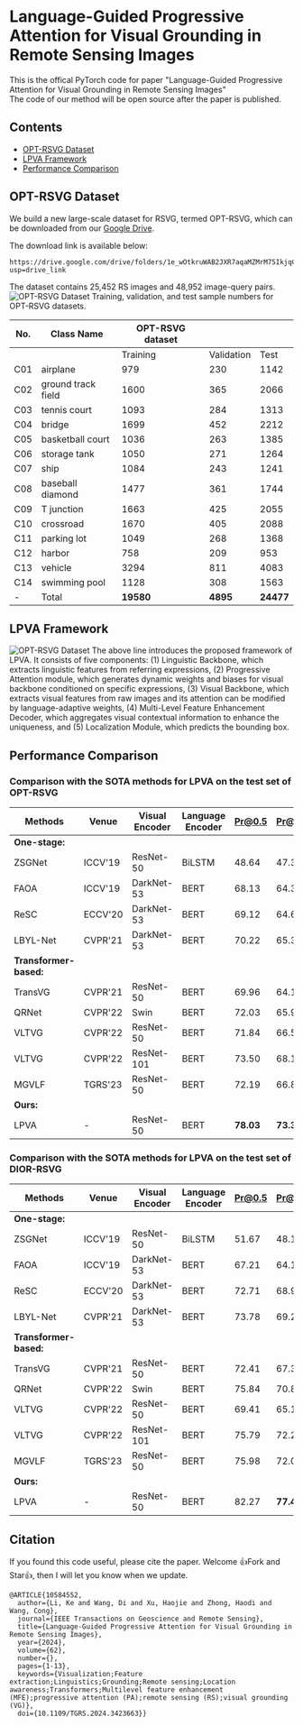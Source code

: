 # Language-Guided Progressive Attention for Visual Grounding in Remote Sensing Images 
This is the offical PyTorch code for paper "Language-Guided Progressive Attention for Visual Grounding in Remote Sensing Images"  
The code of our method will be open source after the paper is published.  

## Contents
- [OPT-RSVG Dataset](#OPT-RSVG-Dataset)
- [LPVA Framework](#Performance-Comparison)
- [Performance Comparison](#Performance-Comparison)

## OPT-RSVG Dataset
We build a new large-scale dataset for RSVG, termed OPT-RSVG, which can be downloaded from our [Google Drive](https://drive.google.com/drive/folders/1e_wOtkruWAB2JXR7aqaMZMrM75IkjqCA?usp=drive_link). 

The download link is available below:
```
https://drive.google.com/drive/folders/1e_wOtkruWAB2JXR7aqaMZMrM75IkjqCA?usp=drive_link
```

The dataset contains 25,452 RS images and 48,952 image-query pairs.
![OPT-RSVG Dataset](https://github.com/like413/OPT-RSVG/blob/main/fig/OPT-RSVG.png)
Training, validation, and test sample numbers for OPT-RSVG datasets.

| No. | Class Name         | OPT-RSVG dataset |  |  |
|-----|--------------------|-----------------|----|----|
|     |                    |Training        | Validation | Test |
| C01 | airplane           | 979             | 230        | 1142|
| C02 | ground track field | 1600         | 365        | 2066|
| C03 | tennis court       | 1093             | 284        | 1313|
| C04 | bridge             | 1699             | 452        | 2212|
| C05 | basketball court   | 1036       | 263        | 1385|
| C06 | storage tank       | 1050            | 271        | 1264|
| C07 | ship               | 1084              | 243        | 1241|
| C08 | baseball diamond   | 1477        | 361        | 1744|
| C09 | T junction         | 1663              | 425        | 2055|
| C10 | crossroad          | 1670              | 405        | 2088|
| C11 | parking lot        | 1049             | 268        | 1368|
| C12 | harbor             | 758              | 209        | 953 |
| C13 | vehicle            | 3294             | 811        | 4083|
| C14 | swimming pool      | 1128          | 308        | 1563|
| -   | Total              | **19580**         | **4895**   | **24477**|

## LPVA Framework
![OPT-RSVG Dataset](https://github.com/like413/OPT-RSVG/blob/main/fig/architecture.png)
The above line introduces the proposed framework of LPVA. It consists of five components: (1) Linguistic Backbone, which extracts linguistic features from referring expressions, (2) Progressive Attention module, which generates dynamic weights and biases for visual backbone conditioned on specific expressions, (3) Visual Backbone, which extracts visual features from raw images and its attention can be modified by language-adaptive weights, (4) Multi-Level Feature Enhancement Decoder, which aggregates visual contextual information to enhance the uniqueness, and (5) Localization Module, which predicts the bounding box.

## Performance Comparison
### Comparison with the SOTA methods for LPVA on the test set of OPT-RSVG

| Methods                | Venue  | Visual Encoder | Language Encoder | Pr@0.5 | Pr@0.6   | Pr@0.7 | Pr@0.8 | Pr@0.9 | meanIoU  | cmuIoU |
|------------------------|--------|----------------|------------------|-------|----------|-------|-------|--------|----------|-------|
| **One-stage:**         |  |  |  |  |          |  |  |  |          |  |
| ZSGNet                 | ICCV'19 | ResNet-50 | BiLSTM | 48.64 | 47.32    | 43.85 | 27.69 |  6.33 | 43.01    | 47.71 |
| FAOA                   | ICCV'19 | DarkNet-53 | BERT | 68.13 | 64.30    | 57.15 | 41.83 | \textcolor{blue}{15.33} | 58.79    | 65.20 |
| ReSC                   | ECCV'20 | DarkNet-53 | BERT | 69.12 | 64.63    | 58.20 | 43.01 | 14.85 | 60.18    | 65.84 |
| LBYL-Net               | CVPR'21 | DarkNet-53 | BERT | 70.22 | 65.39    | 58.65 | 37.54 |  9.46 | 60.57    | 70.28 |
| **Transformer-based:** |  |  |  |  |          |  |  |  |          |  |
| TransVG                | CVPR'21 | ResNet-50 | BERT | 69.96 | 64.17    | 54.68 | 38.01 | 12.75 | 59.80    | 69.31 |
| QRNet                  | CVPR'22 | Swin | BERT | 72.03 | 65.94    | 56.90 | 40.70 | 13.35 | 60.82    | 75.39 |
| VLTVG                  | CVPR'22 | ResNet-50 | BERT | 71.84 | 66.54    | 57.79 | 41.63 | 14.62 | 60.78    | 70.69 |
| VLTVG                  | CVPR'22 | ResNet-101 | BERT | 73.50 | 68.13    | 59.93 | 43.45 | 15.31 | 62.48    | 73.86 |
| MGVLF                  | TGRS'23 | ResNet-50 | BERT | 72.19 | 66.86    | 58.02 | 42.51 | 15.30 | 61.51    | 71.80 |
| **Ours:**              |  |  |  |  |          |  |  |  |          |  |
| LPVA                   | - | ResNet-50 | BERT | **78.03** | **73.32** | **62.22** | **49.60** | **25.61** | **66.20** | **76.30** |

### Comparison with the SOTA methods for LPVA on the test set of DIOR-RSVG

| Methods | Venue  | Visual Encoder | Language Encoder | Pr@0.5                | Pr@0.6 | Pr@0.7 | Pr@0.8 | Pr@0.9 | meanIoU | cmuIoU |
|---------|--------|----------------|------------------|-----------------------|------|-------|-------|-------|--------|-------|
| **One-stage:** |  |  |  |                       |  |  |  |  |  |  |
| ZSGNet | ICCV'19 | ResNet-50 | BiLSTM | 51.67                 | 48.13 | 42.30 | 32.41 | 10.15 | 44.12 | 51.65 |
| FAOA | ICCV'19 | DarkNet-53 | BERT | 67.21                 | 64.18 | 59.23 | 50.87 | 34.44 | 59.76 | 63.14 |
| ReSC | ECCV'20 | DarkNet-53 | BERT | 72.71                 | 68.92 | 63.01 | 53.70 | 33.37 | 64.24 | 68.10 |
| LBYL-Net | CVPR'21 | DarkNet-53 | BERT | 73.78                 | 69.22 | 65.56 | 47.89 | 15.69 | 65.92 | 76.37 |
| **Transformer-based:** |  |  |  |                       |  |  |  |  |  |  |
| TransVG | CVPR'21 | ResNet-50 | BERT | 72.41                 | 67.38 | 60.05 | 49.10 | 27.84 | 63.56 | 76.27 |
| QRNet | CVPR'22 | Swin | BERT | 75.84                 | 70.82 | 62.27 | 49.63 | 25.69 | 66.80 | 83.02 |
| VLTVG | CVPR'22 | ResNet-50 | BERT | 69.41                 | 65.16 | 58.44 | 46.56 | 24.37 | 59.96 | 71.97 |
| VLTVG | CVPR'22 | ResNet-101 | BERT | 75.79                 |72.22 | 66.33 | 55.17 | 33.11 | 66.32 | 77.85 |
| MGVLF | TGRS'23 | ResNet-50 | BERT | 75.98 | 72.06 | 65.23 | 54.89 | 35.65 | 67.48 | 78.63 |
| **Ours:** |  |  |  |                       |  |  |  |  |  |  |
| LPVA | - | ResNet-50 | BERT | 82.27                 | **77.44** | **72.25** | **60.98** | **39.55** | **72.35** | **85.11** |

## Citation
If you found this code useful, please cite the paper. Welcome 👍Fork and Star👍, then I will let you know when we update.

```
@ARTICLE{10584552,
  author={Li, Ke and Wang, Di and Xu, Haojie and Zhong, Haodi and Wang, Cong},
  journal={IEEE Transactions on Geoscience and Remote Sensing}, 
  title={Language-Guided Progressive Attention for Visual Grounding in Remote Sensing Images}, 
  year={2024},
  volume={62},
  number={},
  pages={1-13},
  keywords={Visualization;Feature extraction;Linguistics;Grounding;Remote sensing;Location awareness;Transformers;Multilevel feature enhancement (MFE);progressive attention (PA);remote sensing (RS);visual grounding (VG)},
  doi={10.1109/TGRS.2024.3423663}}
```

